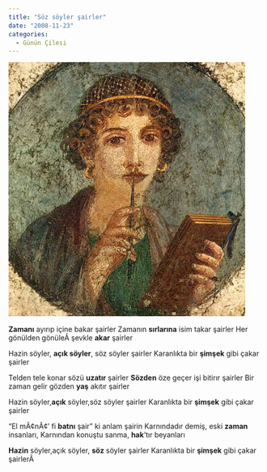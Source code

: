 ```yaml
---
title: "Söz söyler şairler"
date: "2008-11-23"
categories: 
  - Günün Çilesi
---
```


**[![97397582dq71.jpg](../uploads/2008/11/97397582dq71.jpg)](../uploads/2008/11/97397582dq71.jpg "97397582dq71.jpg")[](../uploads/2008/11/sair.jpg "sair.jpg")**

**Zamanı** ayırıp içine bakar şairler Zamanın **sırlarına** isim takar şairler Her gönülden gönüleÂ şevkle **akar** şairler

Hazin söyler, **açık söyler**, söz söyler şairler Karanlıkta bir **şimşek** gibi çakar şairler

Telden tele konar sözü **uzatır** şairler **Sözden** öze geçer işi bitirır şairler Bir zaman gelir gözden **yaş** akıtır şairler

Hazin söyler,**açık** söyler,söz söyler şairler Karanlıkta bir **şimşek** gibi çakar şairler

“El mÃ¢nÃ¢’ fi **batnı** şair” ki anlam şairin Karnındadır demiş, eski **zaman** insanları, Karnından konuştu sanma, **hak**’tır beyanları

**Hazin** söyler,açık söyler, **söz** söyler şairler Karanlıkta bir **şimşek** gibi çakar şairlerÂ
